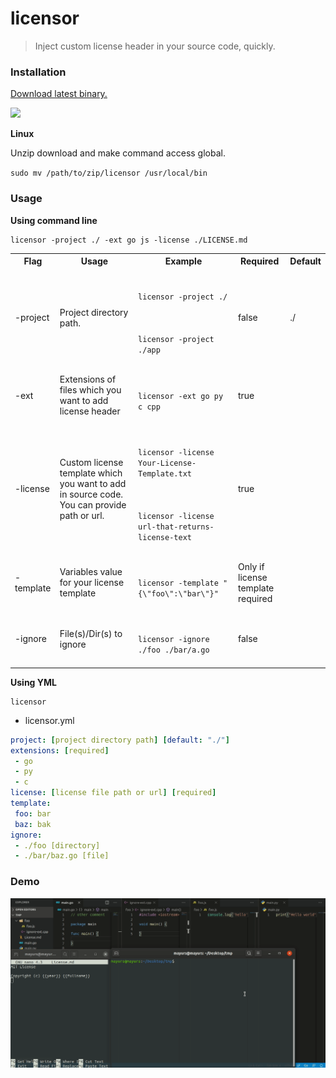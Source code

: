 # licensor

> Inject custom license header in your source code, quickly.

### Installation

[Download latest binary.](https://github.com/Marvin9/licensor/releases/latest)

![](https://img.shields.io/github/v/release/Marvin9/licensor?label=latest)

**Linux**

Unzip download and make command access global.

```sudo mv /path/to/zip/licensor /usr/local/bin```

### Usage


**Using command line**

```
licensor -project ./ -ext go js -license ./LICENSE.md
```

<table>
    <tr>
        <th>Flag</th>
        <th>Usage</th>
        <th>Example</th>
        <th>Required</th>
        <th>Default</th>
    </tr>
    <tr>
        <td>-project</td>
        <td>Project directory path.</td>
        <td>
            <code>
                licensor -project ./
                <br/>
                licensor -project ./app
            </code>
        </td>
        <td>false</td>
        <td>./</td>
    </tr>
    <tr>
        <td>-ext</td>
        <td>Extensions of files which you want to add license header</td>
        <td>
            <code>
                licensor -ext go py c cpp
            </code>
        </td>
        <td>true</td>
        <td></td>
    </tr>
    <tr>
        <td>-license</td>
        <td>
        Custom license template which you want to add in source code. You can provide path or url.
        </td>
        <td>
            <code>
                licensor -license Your-License-Template.txt 
            </code>
            <br/>
            <code>
                licensor -license url-that-returns-license-text
            </code>
        </td>
        <td>true</td>
        <td></td>
    </tr>
    <tr>
        <td>-template</td>
        <td>Variables value for your license template</td>
        <td>
            <code>
                licensor -template "{\"foo\":\"bar\"}"
            </code>
        </td>
        <td>Only if license template required</td>
    </tr>
    <tr>
        <td>-ignore</td>
        <td>File(s)/Dir(s) to ignore</td>
        <td>
            <code>
                licensor -ignore ./foo ./bar/a.go
            </code>
        </td>
        <td>false</td>
        <td></td>
    </tr>
</table>

**Using YML**

```
licensor
```

- licensor.yml
```yml
project: [project directory path] [default: "./"]
extensions: [required]
 - go
 - py
 - c
license: [license file path or url] [required]
template:
 foo: bar
 baz: bak
ignore:
 - ./foo [directory]
 - ./bar/baz.go [file]
```

### Demo

![](./assets/demo_licensor.gif)
